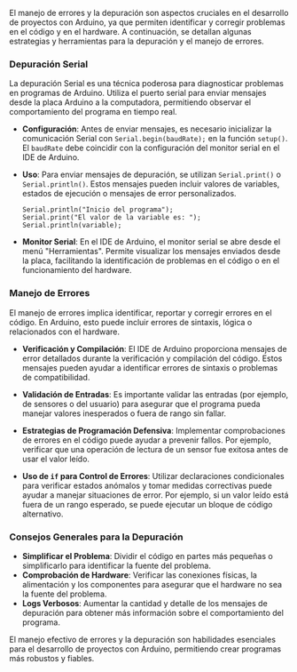El manejo de errores y la depuración son aspectos cruciales en el desarrollo de proyectos con Arduino, ya que permiten identificar y corregir problemas en el código y en el hardware. A continuación, se detallan algunas estrategias y herramientas para la depuración y el manejo de errores.

### Depuración Serial
La depuración Serial es una técnica poderosa para diagnosticar problemas en programas de Arduino. Utiliza el puerto serial para enviar mensajes desde la placa Arduino a la computadora, permitiendo observar el comportamiento del programa en tiempo real.

- **Configuración**: Antes de enviar mensajes, es necesario inicializar la comunicación Serial con `Serial.begin(baudRate);` en la función `setup()`. El `baudRate` debe coincidir con la configuración del monitor serial en el IDE de Arduino.

- **Uso**: Para enviar mensajes de depuración, se utilizan `Serial.print()` o `Serial.println()`. Estos mensajes pueden incluir valores de variables, estados de ejecución o mensajes de error personalizados.
  
  ```arduino
  Serial.println("Inicio del programa");
  Serial.print("El valor de la variable es: ");
  Serial.println(variable);
  ```

- **Monitor Serial**: En el IDE de Arduino, el monitor serial se abre desde el menú "Herramientas". Permite visualizar los mensajes enviados desde la placa, facilitando la identificación de problemas en el código o en el funcionamiento del hardware.

### Manejo de Errores
El manejo de errores implica identificar, reportar y corregir errores en el código. En Arduino, esto puede incluir errores de sintaxis, lógica o relacionados con el hardware.

- **Verificación y Compilación**: El IDE de Arduino proporciona mensajes de error detallados durante la verificación y compilación del código. Estos mensajes pueden ayudar a identificar errores de sintaxis o problemas de compatibilidad.

- **Validación de Entradas**: Es importante validar las entradas (por ejemplo, de sensores o del usuario) para asegurar que el programa pueda manejar valores inesperados o fuera de rango sin fallar.

- **Estrategias de Programación Defensiva**: Implementar comprobaciones de errores en el código puede ayudar a prevenir fallos. Por ejemplo, verificar que una operación de lectura de un sensor fue exitosa antes de usar el valor leído.

- **Uso de `if` para Control de Errores**: Utilizar declaraciones condicionales para verificar estados anómalos y tomar medidas correctivas puede ayudar a manejar situaciones de error. Por ejemplo, si un valor leído está fuera de un rango esperado, se puede ejecutar un bloque de código alternativo.

### Consejos Generales para la Depuración
- **Simplificar el Problema**: Dividir el código en partes más pequeñas o simplificarlo para identificar la fuente del problema.
- **Comprobación de Hardware**: Verificar las conexiones físicas, la alimentación y los componentes para asegurar que el hardware no sea la fuente del problema.
- **Logs Verbosos**: Aumentar la cantidad y detalle de los mensajes de depuración para obtener más información sobre el comportamiento del programa.

El manejo efectivo de errores y la depuración son habilidades esenciales para el desarrollo de proyectos con Arduino, permitiendo crear programas más robustos y fiables.